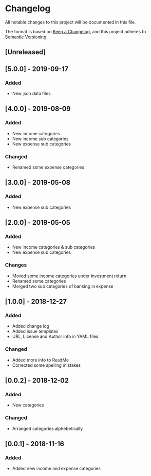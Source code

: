 # Changelog
All notable changes to this project will be documented in this file.

The format is based on [Keep a Changelog](https://keepachangelog.com/en/1.0.0/),
and this project adheres to [Semantic Versioning](https://semver.org/spec/v2.0.0.html).

## [Unreleased]

## [5.0.0] - 2019-09-17
### Added
 - New json data files

## [4.0.0] - 2019-08-09
### Added
 - New income categories
 - New income sub categories
 - New expense sub categories

### Changed
 - Renamed some expense categories

## [3.0.0] - 2019-05-08
### Added
 - New expense sub categories

## [2.0.0] - 2019-05-05
### Added
 - New income categories & sub categories
 - New expense sub categories
 
### Changes
 - Moved some income categories under investment return
 - Renamed some categories
 - Merged two sub categories of banking in expense

## [1.0.0] - 2018-12-27
### Added
- Added change log
- Added issue templates
- URL, License and Author info in YAML files

### Changed
- Added more info to ReadMe
- Corrected some spelling mistakes

## [0.0.2] - 2018-12-02
### Added
- New categories

### Changed
- Arranged categories alphebetically

## [0.0.1] - 2018-11-16
### Added
- Added new income and expense categories
